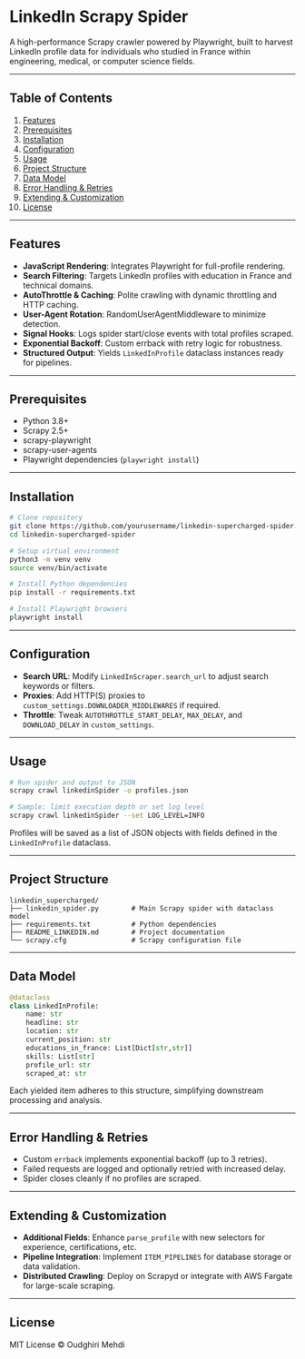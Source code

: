 # LinkedIn Scrapy Spider

A high-performance Scrapy crawler powered by Playwright, built to harvest LinkedIn profile data for individuals who studied in France within engineering, medical, or computer science fields.

---

## Table of Contents
1. [Features](#features)
2. [Prerequisites](#prerequisites)
3. [Installation](#installation)
4. [Configuration](#configuration)
5. [Usage](#usage)
6. [Project Structure](#project-structure)
7. [Data Model](#data-model)
8. [Error Handling & Retries](#error-handling--retries)
9. [Extending & Customization](#extending--customization)
10. [License](#license)

---

## Features

- **JavaScript Rendering**: Integrates Playwright for full-profile rendering.
- **Search Filtering**: Targets LinkedIn profiles with education in France and technical domains.
- **AutoThrottle & Caching**: Polite crawling with dynamic throttling and HTTP caching.
- **User-Agent Rotation**: RandomUserAgentMiddleware to minimize detection.
- **Signal Hooks**: Logs spider start/close events with total profiles scraped.
- **Exponential Backoff**: Custom errback with retry logic for robustness.
- **Structured Output**: Yields `LinkedInProfile` dataclass instances ready for pipelines.

---

## Prerequisites

- Python 3.8+
- Scrapy 2.5+
- scrapy-playwright
- scrapy-user-agents
- Playwright dependencies (`playwright install`)

---

## Installation

```bash
# Clone repository
git clone https://github.com/yourusername/linkedin-supercharged-spider.git
cd linkedin-supercharged-spider

# Setup virtual environment
python3 -m venv venv
source venv/bin/activate

# Install Python dependencies
pip install -r requirements.txt

# Install Playwright browsers
playwright install
````

---

## Configuration

* **Search URL**: Modify `LinkedInScraper.search_url` to adjust search keywords or filters.
* **Proxies**: Add HTTP(S) proxies to `custom_settings.DOWNLOADER_MIDDLEWARES` if required.
* **Throttle**: Tweak `AUTOTHROTTLE_START_DELAY`, `MAX_DELAY`, and `DOWNLOAD_DELAY` in `custom_settings`.

---

## Usage

```bash
# Run spider and output to JSON
scrapy crawl linkedinSpider -o profiles.json

# Sample: limit execution depth or set log level
scrapy crawl linkedinSpider --set LOG_LEVEL=INFO
```

Profiles will be saved as a list of JSON objects with fields defined in the `LinkedInProfile` dataclass.

---

## Project Structure

```
linkedin_supercharged/
├── linkedin_spider.py        # Main Scrapy spider with dataclass model
├── requirements.txt          # Python dependencies
├── README_LINKEDIN.md        # Project documentation
└── scrapy.cfg                # Scrapy configuration file
```

---

## Data Model

```python
@dataclass
class LinkedInProfile:
    name: str
    headline: str
    location: str
    current_position: str
    educations_in_france: List[Dict[str,str]]
    skills: List[str]
    profile_url: str
    scraped_at: str
```

Each yielded item adheres to this structure, simplifying downstream processing and analysis.

---

## Error Handling & Retries

* Custom `errback` implements exponential backoff (up to 3 retries).
* Failed requests are logged and optionally retried with increased delay.
* Spider closes cleanly if no profiles are scraped.

---

## Extending & Customization

* **Additional Fields**: Enhance `parse_profile` with new selectors for experience, certifications, etc.
* **Pipeline Integration**: Implement `ITEM_PIPELINES` for database storage or data validation.
* **Distributed Crawling**: Deploy on Scrapyd or integrate with AWS Fargate for large-scale scraping.

---

## License

MIT License © Oudghiri Mehdi
